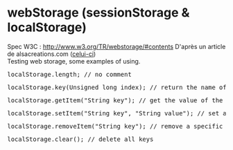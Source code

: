 webStorage (sessionStorage & localStorage)
==========

Spec W3C : http://www.w3.org/TR/webstorage/#contents
D'après un article de alsacreations.com (<a href="http://www.alsacreations.com/article/lire/1402-web-storage-localstorage-sessionstorage.html">celui-ci</a>)<br>
Testing web storage, some examples of using.

<pre>localStorage.length; // no comment</pre>
<pre>localStorage.key(Unsigned long index); // return the name of the key</pre>
<pre>localStorage.getItem("String key"); // get the value of the key</pre>
<pre>localStorage.setItem("String key", "String value"); // set a couple of key/value </pre>
<pre>localStorage.removeItem("String key"); // remove a specific key</pre>
<pre>localStorage.clear(); // delete all keys</pre>